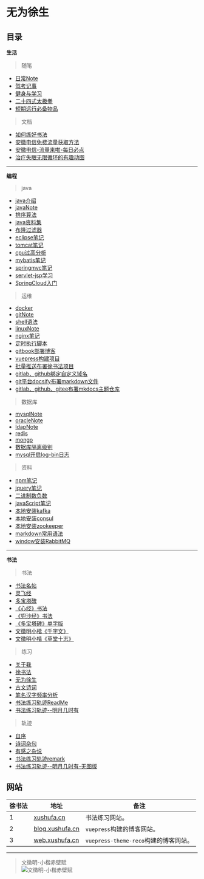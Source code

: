 # 无为徐生

## 目录

**生活**

> 随笔

  - [日常Note](https://gitcode.net/xu180/document/-/blob/master/article/生活/随笔/日常Note.md )
  - [驾考记事](https://gitcode.net/xu180/document/-/blob/master/article/生活/随笔/驾考记事.md )
  - [健身与学习](https://gitcode.net/xu180/document/-/blob/master/article/生活/随笔/健身与学习.md )
  - [二十四式太极拳](https://gitcode.net/xu180/document/-/blob/master/article/生活/随笔/二十四式太极拳.md )
  - [短期远行必备物品](https://gitcode.net/xu180/document/-/blob/master/article/生活/随笔/短期远行必备物品.md )

> 文档

  - [如何练好书法](https://gitcode.net/xu180/document/-/blob/master/article/生活/文档/如何练好书法.md )
  - [安徽电信免费流量获取方法](https://gitcode.net/xu180/document/-/blob/master/article/生活/文档/安徽电信免费流量获取方法.md )
  - [安徽电信-流量来啦-每日必点](https://gitcode.net/xu180/document/-/blob/master/article/生活/文档/安徽电信-流量来啦-每日必点.md )
  - [治疗失眠无限循环的有趣动图](https://gitcode.net/xu180/document/-/blob/master/article/生活/文档/治疗失眠无限循环的有趣动图.md )
  
---

**编程** 

> java

  - [java介绍](https://gitlab.com/xuyq123/mynotes/-/blob/master/java/java介绍.md )
  - [javaNote](https://gitlab.com/xuyq123/mynotes/-/blob/master/java/javaNote.md )
  - [排序算法](https://gitlab.com/xuyq123/mynotes/-/blob/master/java/排序算法.md )
  - [java资料集](https://gitlab.com/xuyq123/mynotes/-/blob/master/java/java资料集.md )
  - [布隆过滤器](https://gitlab.com/xuyq123/mynotes/-/blob/master/java/布隆过滤器.md )
  - [eclipse笔记](https://gitlab.com/xuyq123/mynotes/-/blob/master/java/eclipse笔记.md )
  - [tomcat笔记](https://gitlab.com/xuyq123/mynotes/-/blob/master/java/tomcat笔记.md )
  - [cpu过高分析](https://gitlab.com/xuyq123/mynotes/-/blob/master/java/cpu过高分析.md )
  - [mybatis笔记](https://gitlab.com/xuyq123/mynotes/-/blob/master/java/mybatis笔记.md )
  - [springmvc笔记](https://gitlab.com/xuyq123/mynotes/-/blob/master/java/springmvc笔记.md )
  - [servlet-jsp学习](https://gitlab.com/xuyq123/mynotes/-/blob/master/java/servlet-jsp学习.md )
  - [SpringCloud入门](https://gitlab.com/xuyq123/mynotes/-/blob/master/java/SpringCloud入门.md )
  
> 运维

  - [docker](https://gitlab.com/xuyq123/mynotes/-/blob/master/运维/docker.md )
  - [gitNote](https://gitlab.com/xuyq123/mynotes/-/blob/master/运维/gitNote.md )
  - [shell语法](https://gitlab.com/xuyq123/mynotes/-/blob/master/运维/shell语法.md )
  - [linuxNote](https://gitlab.com/xuyq123/mynotes/-/blob/master/运维/linuxNote-x.md )
  - [nginx笔记](https://gitlab.com/xuyq123/mynotes/-/blob/master/运维/nginx笔记.md )
  - [定时执行脚本](https://gitlab.com/xuyq123/mynotes/-/blob/master/运维/定时执行脚本.md )
  - [gitbook部署博客](https://gitlab.com/xuyq123/mynotes/-/blob/master/运维/gitbook部署博客.md )
  - [vuepress构建项目](https://gitlab.com/xuyq123/mynotes/-/blob/master/运维/vuepress构建项目.md )
  - [批量推送布署徐书法项目](https://gitlab.com/xuyq123/mynotes/-/blob/master/运维/批量推送布署徐书法项目.md )
  - [gitlab、github绑定自定义域名](https://gitlab.com/xuyq123/mynotes/-/blob/master/运维/gitlab、github绑定自定义域名.md )
  - [git平台docsify布署markdown文件](https://gitlab.com/xuyq123/mynotes/-/blob/master/运维/git平台docsify布署markdown文件.md )
  - [gitlab、github、gitee布署mkdocs主题仓库](https://gitlab.com/xuyq123/mynotes/-/blob/master/运维/gitlab、github、gitee布署mkdocs主题仓库.md )
  
> 数据库

  - [mysqlNote](https://gitlab.com/xuyq123/mynotes/-/blob/master/数据库/mysqlNote.md )
  - [oracleNote](https://gitlab.com/xuyq123/mynotes/-/blob/master/数据库/oracleNote.md )
  - [ldapNote](https://gitlab.com/xuyq123/mynotes/-/blob/master/数据库/ldapNote.md )
  - [redis](https://gitlab.com/xuyq123/mynotes/-/blob/master/数据库/redis.md )
  - [mongo](https://gitlab.com/xuyq123/mynotes/-/blob/master/数据库/mongo.md )
  - [数据库隔离级别](https://gitlab.com/xuyq123/mynotes/-/blob/master/数据库/数据库隔离级别.md )
  - [mysql开启log-bin日志](https://gitlab.com/xuyq123/mynotes/-/blob/master/数据库/mysql开启log-bin日志.md ) 
  
> 资料

  - [npm笔记](https://gitlab.com/xuyq123/mynotes/-/blob/master/资料/npm笔记.md )
  - [jquery笔记](https://gitlab.com/xuyq123/mynotes/-/blob/master/资料/jquery笔记.md )
  - [二进制数负数](https://gitlab.com/xuyq123/mynotes/-/blob/master/资料/二进制数负数.md )
  - [javaScript笔记](https://gitlab.com/xuyq123/mynotes/-/blob/master/资料/javaScript笔记.md )
  - [本地安装kafka](https://gitlab.com/xuyq123/mynotes/-/blob/master/资料/本地安装kafka.md )
  - [本地安装consul](https://gitlab.com/xuyq123/mynotes/-/blob/master/资料/本地安装consul.md )
  - [本地安装zookeeper](https://gitlab.com/xuyq123/mynotes/-/blob/master/资料/本地安装zookeeper.md )
  - [markdown常用语法](https://gitlab.com/xuyq123/mynotes/-/blob/master/资料/markdown常用语法.md )
  - [window安装RabbitMQ](https://gitlab.com/xuyq123/mynotes/-/blob/master/资料/window安装RabbitMQ.md )

---

**书法**

> 书法

  - [书法名帖]( https://gitcode.net/xu180/document/-/blob/master/article/calligraphy_artwork/书法名帖.md ) 
  - [灵飞经]( https://gitcode.net/xu180/document/-/blob/master/article/calligraphy_artwork/灵飞经.md )
  - [多宝塔碑]( https://gitcode.net/xu180/document/-/blob/master/article/calligraphy_artwork/多宝塔碑.md )
  - [《心经》书法]( https://gitcode.net/xu180/document/-/blob/master/article/calligraphy_artwork/《心经》书法.md )
  - [《兜沙经》书法]( https://gitcode.net/xu180/document/-/blob/master/article/calligraphy_artwork/《兜沙经》书法.md ) 
  - [《多宝塔碑》单字版]( https://gitcode.net/xu180/document/-/blob/master/article/calligraphy_artwork/《多宝塔碑》单字版.md ) 
  - [文徵明小楷《千字文》]( https://gitcode.net/xu180/document/-/blob/master/article/calligraphy_artwork/文徵明小楷《千字文》.md )
  - [文徵明小楷《草堂十志》]( https://gitcode.net/xu180/document/-/blob/master/article/calligraphy_artwork/文徵明小楷《草堂十志》.md )
  
> 练习

  - [关于我](https://github.com/scott180/calligraphy/blob/master/关于我.md ) 
  - [徐书法](https://github.com/scott180/calligraphy/blob/master/徐书法.md ) 
  - [无为徐生](https://github.com/scott180/calligraphy/blob/master/无为徐生.md )
  - [古文诗词](https://github.com/scott180/calligraphy/blob/master/古文诗词.md ) 
  - [笔名汉字频率分析](https://github.com/scott180/calligraphy/blob/master/笔名汉字频率分析.md )
  - [书法练习轨迹ReadMe](https://github.com/scott180/calligraphy/blob/master/README.md )
  - [书法练习轨迹--明月几时有](https://github.com/scott180/calligraphy/blob/master/书法练习轨迹--明月几时有.md )
  
> 轨迹

  - [自序]( https://gitlab.com/xuyq123/calligraphy/-/blob/master/书法字帖/轨迹/自序.md ) 
  - [诗词杂句]( https://gitlab.com/xuyq123/calligraphy/-/blob/master/书法字帖/轨迹/诗词杂句.md ) 
  - [有感之杂说]( https://gitlab.com/xuyq123/calligraphy/-/blob/master/书法字帖/轨迹/有感之杂说.md )
  - [书法练习轨迹remark]( https://gitlab.com/xuyq123/calligraphy/-/blob/master/书法字帖/轨迹/书法练习轨迹remark.md )
  - [书法练习轨迹--明月几时有-无图版]( https://gitlab.com/xuyq123/calligraphy/-/blob/master/书法字帖/轨迹/书法练习轨迹--明月几时有-无图版.md )

  
## 网站

| 徐书法 | 地址        |  备注          |
| -----  | ----------- |  ------------- |
| 1      | [xushufa.cn]( https://xushufa.cn )            | 书法练习网站。 |
| 2      | [blog.xushufa.cn]( https://blog.xushufa.cn )  | `vuepress`构建的博客网站。 |
| 3      | [web.xushufa.cn]( https://web.xushufa.cn )    | `vuepress-theme-reco`构建的博客网站。|

---
	
> 文徵明-小楷赤壁赋 <br/>
![文徵明-小楷赤壁赋]( https://xyqin.coding.net/p/my/d/imgs/git/raw/master/other/文徵明-小楷赤壁赋.jpg )

